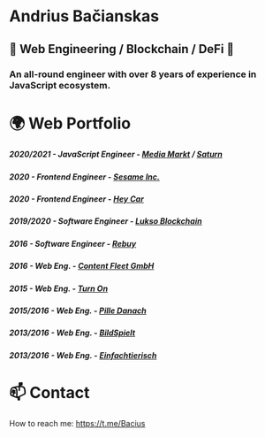 

# Andrius Bačianskas
## 👾 Web Engineering / Blockchain / DeFi 👾

### An all-round engineer with over 8 years of experience in JavaScript ecosystem.  

# 🌍 Web Portfolio

##### 2020/2021 - JavaScript Engineer - __[Media Markt](https://www.mediamarkt.de)__ / __[Saturn](https://www.saturn.de/)__ 
##### 2020 - Frontend Engineer - __[Sesame Inc.](https://sesamecare.com)__
##### 2020 - Frontend Engineer - __[Hey Car](https://hey.car)__
##### 2019/2020 - Software Engineer - __[Lukso Blockchain](https://lukso.network/)__
##### 2016 - Software Engineer - __[Rebuy](https://www.rebuy.de/)__
##### 2016 - Web Eng. - __[Content Fleet GmbH](https://contentfleet.de/)__
##### 2015 - Web Eng. - __[Turn On](https://www.turn-on.de/)__
##### 2015/2016 - Web Eng. - __[Pille Danach](https://www.pille-danach.de/)__
##### 2013/2016 - Web Eng. - __[BildSpielt](https://spiele.bild.de/)__
##### 2013/2016 - Web Eng. - __[Einfachtierisch](https://einfachtierisch.de/)__


# 📫 Contact 
How to reach me: https://t.me/Bacius
